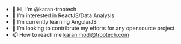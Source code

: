 - 👋 Hi, I’m @karan-trootech
- 👀 I’m interested in ReactJS/Data Analysis
- 🌱 I’m currently learning AngularJS
- 💞️ I’m looking to contribrute my efforts for any opensource project
- 📫 How to reach me karan.modi@trootech.com

<!---
karan-trootech/karan-trootech is a ✨ special ✨ repository because its `README.md` (this file) appears on your GitHub profile.
You can click the Preview link to take a look at your changes.
--->
